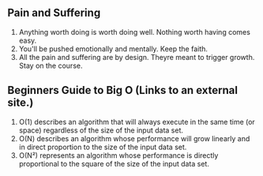 
## Pain and Suffering
1. Anything worth doing is worth doing well. Nothing worth having comes easy.
1. You'll be pushed emotionally and mentally. Keep the faith.
1. All the pain and suffering are by design. Theyre meant to trigger growth. Stay on the course.


## Beginners Guide to Big O (Links to an external site.)
1. O(1) describes an algorithm that will always execute in the same time (or space) regardless of the size of the input data set.
1. O(N) describes an algorithm whose performance will grow linearly and in direct proportion to the size of the input data set. 
1. O(N²) represents an algorithm whose performance is directly proportional to the square of the size of the input data set. 
